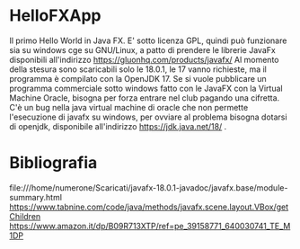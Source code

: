 # HelloFXApp
Il primo Hello World in Java FX.
E' sotto licenza GPL, quindi può funzionare sia su windows cge su GNU/Linux, a patto di prendere le librerie JavaFx disponibili all'indirizzo https://gluonhq.com/products/javafx/
Al momento della stesura sono scaricabili solo le 18.0.1, le 17 vanno richieste, ma il programma è compilato con la OpenJDK 17.
Se si vuole pubblicare un programma commerciale sotto windows fatto con le JavaFX con la Virtual Machine Oracle, bisogna per forza entrare nel club pagando una cifretta.
C'è un bug nella java virtual machine di oracle che non permette l'esecuzione di javafx su windows, per ovviare al problema bisogna dotarsi di openjdk, disponibile all'indirizzo https://jdk.java.net/18/ .

# Bibliografia
file:///home/numerone/Scaricati/javafx-18.0.1-javadoc/javafx.base/module-summary.html
https://www.tabnine.com/code/java/methods/javafx.scene.layout.VBox/getChildren
https://www.amazon.it/dp/B09R713XTP/ref=pe_39158771_640030741_TE_M1DP
